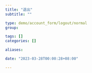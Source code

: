 ```yaml
---
title: "退出"
subtitle: ""

type: demo/account_form/logout/normal
group:

tags: []
categories: []

aliases:

date: "2023-03-28T00:00:28+08:00"

---
```


